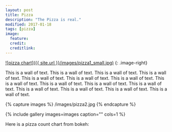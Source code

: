 ```yaml
---
layout: post
title: Pizza
description: "The Pizza is real."
modified: 2017-01-18
tags: [pizza]
image:
  feature:
  credit:
  creditlink: 
---
```



<a href="{{ site.url }}/images/pizza1.jpg">![pizza chart]({{ site.url }}/images/pizza1_small.jpg)</a>
{: .image-right}

This is a wall of text. This is a wall of text. This is a wall of text. This is a wall of text. This is a wall of text. This is a wall of text. This is a wall of text. This is a wall of text. 
This is a wall of text. This is a wall of text. This is a wall of text. This is a wall of text. This is a wall of text. This is a wall of text. This is a wall of text. 


{% capture images %}
	/images/pizza2.jpg
{% endcapture %}

{% include gallery images=images caption="" cols=1 %}

Here is a pizza count chart from bokeh:

<link rel="stylesheet" href="https://cdn.pydata.org/bokeh/release/bokeh-0.12.3.min.css" type="text/css" />   
<script type="text/javascript" src="https://cdn.pydata.org/bokeh/release/bokeh-0.12.3.min.js"></script>
<script type="text/javascript">
    Bokeh.set_log_level("info");
</script>
<center>
<div class="bk-root">
<div class="plotdiv" id="373266b8-dbc8-4267-90cb-9a22c73a0889"></div>
</div>

<script type="text/javascript">
            Bokeh.$(function() {
            Bokeh.safely(function() {
                var docs_json = {"8fdb0a00-6b9e-4133-bc65-fbb30565b9e2":{"roots":{"references":[{"attributes":{"axis_label":"","formatter":{"id":"43b27512-fbfa-4cec-9b7f-c943d8ac831a","type":"CategoricalTickFormatter"},"major_label_orientation":0.7853981633974483,"major_tick_line_color":{"value":null},"plot":{"id":"a52f4e29-144c-40ec-9543-8e2a6393ea4f","subtype":"Chart","type":"Plot"},"ticker":{"id":"73609494-231c-477c-b8ba-fdaef874c503","type":"CategoricalTicker"}},"id":"01f1b199-8da7-48a0-969d-0558b9fbc077","type":"CategoricalAxis"},{"attributes":{"active_drag":"auto","active_scroll":"auto","active_tap":"auto","tools":[{"id":"fb7afd47-53dc-4b06-b8a3-70a213b30631","type":"HoverTool"}]},"id":"835cfd2d-a164-456c-a40a-b5130ab3275a","type":"Toolbar"},{"attributes":{"label":{"value":"Homemade"},"renderers":[{"id":"6be40877-04e7-42ff-8309-cc5c2a779f52","type":"GlyphRenderer"}]},"id":"a9deb69d-d0a7-4e12-885c-c58433f70b6c","type":"LegendItem"},{"attributes":{"data_source":{"id":"20fff1f9-155c-41c8-82ba-f72c6073580a","type":"ColumnDataSource"},"glyph":{"id":"2a47ff0c-404f-4155-960a-9840eb6ad1b5","type":"Rect"},"hover_glyph":null,"nonselection_glyph":null,"selection_glyph":null},"id":"4a877330-0f9c-4034-a129-b6e4eadcef1d","type":"GlyphRenderer"},{"attributes":{"callback":null,"end":70.35},"id":"94943bbb-acfd-4629-bf3f-c52861564183","type":"Range1d"},{"attributes":{"items":[{"id":"18a7dc64-d189-4b5c-840f-e65319fa25a8","type":"LegendItem"},{"id":"44bd39be-503e-431a-82ff-f82e1a68e3d1","type":"LegendItem"},{"id":"a9deb69d-d0a7-4e12-885c-c58433f70b6c","type":"LegendItem"}],"plot":{"id":"a52f4e29-144c-40ec-9543-8e2a6393ea4f","subtype":"Chart","type":"Plot"}},"id":"1f16be4e-cf12-4e7a-a5fb-77e29692f185","type":"Legend"},{"attributes":{"callback":null,"plot":{"id":"a52f4e29-144c-40ec-9543-8e2a6393ea4f","subtype":"Chart","type":"Plot"},"tooltips":[["Pizza","@pizza"],["Count","@height"]]},"id":"fb7afd47-53dc-4b06-b8a3-70a213b30631","type":"HoverTool"},{"attributes":{"label":{"value":"Other"},"renderers":[{"id":"59eccba5-24d8-4c69-ab77-78ef1178423b","type":"GlyphRenderer"}]},"id":"44bd39be-503e-431a-82ff-f82e1a68e3d1","type":"LegendItem"},{"attributes":{"below":[{"id":"01f1b199-8da7-48a0-969d-0558b9fbc077","type":"CategoricalAxis"}],"left":[{"id":"2655b1c9-2457-4cb6-a223-faf8c539f77e","type":"LinearAxis"}],"plot_height":400,"plot_width":400,"renderers":[{"id":"4a877330-0f9c-4034-a129-b6e4eadcef1d","type":"GlyphRenderer"},{"id":"59eccba5-24d8-4c69-ab77-78ef1178423b","type":"GlyphRenderer"},{"id":"6be40877-04e7-42ff-8309-cc5c2a779f52","type":"GlyphRenderer"},{"id":"1f16be4e-cf12-4e7a-a5fb-77e29692f185","type":"Legend"},{"id":"01f1b199-8da7-48a0-969d-0558b9fbc077","type":"CategoricalAxis"},{"id":"2655b1c9-2457-4cb6-a223-faf8c539f77e","type":"LinearAxis"},{"id":"77478123-3e4e-48bb-86ca-d3f283268bd6","type":"Grid"}],"title":{"id":"ba17d7c3-7601-413a-a23d-7fbdfc13302a","type":"Title"},"tool_events":{"id":"3d8a5f29-4581-4322-87fa-0b085bf3a05e","type":"ToolEvents"},"toolbar":{"id":"835cfd2d-a164-456c-a40a-b5130ab3275a","type":"Toolbar"},"x_mapper_type":"auto","x_range":{"id":"df483d22-e1c9-4050-b26e-e724e22959ea","type":"FactorRange"},"y_mapper_type":"auto","y_range":{"id":"94943bbb-acfd-4629-bf3f-c52861564183","type":"Range1d"}},"id":"a52f4e29-144c-40ec-9543-8e2a6393ea4f","subtype":"Chart","type":"Plot"},{"attributes":{"callback":null,"column_names":["line_color","line_alpha","color","fill_alpha","height","width","y","x","label"],"data":{"chart_index":[{"pizza":"Homemade"}],"color":["#5ab738"],"fill_alpha":[0.8],"height":[22.0],"label":[{"pizza":"Homemade"}],"line_alpha":[1.0],"line_color":["white"],"pizza":["Homemade"],"width":[0.8],"x":["Homemade"],"y":[11.0]}},"id":"df41c395-9ad7-425e-939d-b2a7f0dcbeb3","type":"ColumnDataSource"},{"attributes":{},"id":"3d8a5f29-4581-4322-87fa-0b085bf3a05e","type":"ToolEvents"},{"attributes":{"fill_alpha":{"field":"fill_alpha"},"fill_color":{"field":"color"},"height":{"field":"height","units":"data"},"line_color":{"field":"line_color"},"width":{"field":"width","units":"data"},"x":{"field":"x"},"y":{"field":"y"}},"id":"2a47ff0c-404f-4155-960a-9840eb6ad1b5","type":"Rect"},{"attributes":{},"id":"1f9c3f6b-1220-465a-bed2-664ed6f1e6d7","type":"BasicTickFormatter"},{"attributes":{"axis_label":"","formatter":{"id":"1f9c3f6b-1220-465a-bed2-664ed6f1e6d7","type":"BasicTickFormatter"},"minor_tick_line_color":{"value":null},"plot":{"id":"a52f4e29-144c-40ec-9543-8e2a6393ea4f","subtype":"Chart","type":"Plot"},"ticker":{"id":"b9232bdb-6218-4054-876c-f1c134d55ebc","type":"BasicTicker"}},"id":"2655b1c9-2457-4cb6-a223-faf8c539f77e","type":"LinearAxis"},{"attributes":{"fill_alpha":{"field":"fill_alpha"},"fill_color":{"field":"color"},"height":{"field":"height","units":"data"},"line_color":{"field":"line_color"},"width":{"field":"width","units":"data"},"x":{"field":"x"},"y":{"field":"y"}},"id":"7bad4021-b965-4be4-8d10-e600cee38920","type":"Rect"},{"attributes":{},"id":"43b27512-fbfa-4cec-9b7f-c943d8ac831a","type":"CategoricalTickFormatter"},{"attributes":{"children":[{"id":"a52f4e29-144c-40ec-9543-8e2a6393ea4f","subtype":"Chart","type":"Plot"}]},"id":"e74fde0b-ceba-4901-9d5d-5021903bc937","type":"Row"},{"attributes":{},"id":"73609494-231c-477c-b8ba-fdaef874c503","type":"CategoricalTicker"},{"attributes":{},"id":"b9232bdb-6218-4054-876c-f1c134d55ebc","type":"BasicTicker"},{"attributes":{"callback":null,"column_names":["line_color","line_alpha","color","fill_alpha","height","width","y","x","label"],"data":{"chart_index":[{"pizza":"Dominoes"}],"color":["#f22c40"],"fill_alpha":[0.8],"height":[67.0],"label":[{"pizza":"Dominoes"}],"line_alpha":[1.0],"line_color":["white"],"pizza":["Dominoes"],"width":[0.8],"x":["Dominoes"],"y":[33.5]}},"id":"20fff1f9-155c-41c8-82ba-f72c6073580a","type":"ColumnDataSource"},{"attributes":{"fill_alpha":{"field":"fill_alpha"},"fill_color":{"field":"color"},"height":{"field":"height","units":"data"},"line_color":{"field":"line_color"},"width":{"field":"width","units":"data"},"x":{"field":"x"},"y":{"field":"y"}},"id":"59408d75-86ec-483c-8118-edc1b04076c6","type":"Rect"},{"attributes":{"data_source":{"id":"5f536330-1176-465e-a371-8d08dcdef38d","type":"ColumnDataSource"},"glyph":{"id":"7bad4021-b965-4be4-8d10-e600cee38920","type":"Rect"},"hover_glyph":null,"nonselection_glyph":null,"selection_glyph":null},"id":"59eccba5-24d8-4c69-ab77-78ef1178423b","type":"GlyphRenderer"},{"attributes":{"label":{"value":"Dominoes"},"renderers":[{"id":"4a877330-0f9c-4034-a129-b6e4eadcef1d","type":"GlyphRenderer"}]},"id":"18a7dc64-d189-4b5c-840f-e65319fa25a8","type":"LegendItem"},{"attributes":{"callback":null,"column_names":["line_color","line_alpha","color","fill_alpha","height","width","y","x","label"],"data":{"chart_index":[{"pizza":"Other"}],"color":["#407ee7"],"fill_alpha":[0.8],"height":[38.0],"label":[{"pizza":"Other"}],"line_alpha":[1.0],"line_color":["white"],"pizza":["Other"],"width":[0.8],"x":["Other"],"y":[19.0]}},"id":"5f536330-1176-465e-a371-8d08dcdef38d","type":"ColumnDataSource"},{"attributes":{"callback":null,"factors":["Dominoes","Homemade","Other"]},"id":"df483d22-e1c9-4050-b26e-e724e22959ea","type":"FactorRange"},{"attributes":{"plot":null,"text":"Pizza Counts"},"id":"ba17d7c3-7601-413a-a23d-7fbdfc13302a","type":"Title"},{"attributes":{"dimension":1,"plot":{"id":"a52f4e29-144c-40ec-9543-8e2a6393ea4f","subtype":"Chart","type":"Plot"},"ticker":{"id":"b9232bdb-6218-4054-876c-f1c134d55ebc","type":"BasicTicker"}},"id":"77478123-3e4e-48bb-86ca-d3f283268bd6","type":"Grid"},{"attributes":{"data_source":{"id":"df41c395-9ad7-425e-939d-b2a7f0dcbeb3","type":"ColumnDataSource"},"glyph":{"id":"59408d75-86ec-483c-8118-edc1b04076c6","type":"Rect"},"hover_glyph":null,"nonselection_glyph":null,"selection_glyph":null},"id":"6be40877-04e7-42ff-8309-cc5c2a779f52","type":"GlyphRenderer"}],"root_ids":["e74fde0b-ceba-4901-9d5d-5021903bc937"]},"title":"Bokeh Application","version":"0.12.3"}};
                var render_items = [{"docid":"8fdb0a00-6b9e-4133-bc65-fbb30565b9e2","elementid":"373266b8-dbc8-4267-90cb-9a22c73a0889","modelid":"e74fde0b-ceba-4901-9d5d-5021903bc937"}];
                
                Bokeh.embed.embed_items(docs_json, render_items);
            });
        });
</script>
</center>